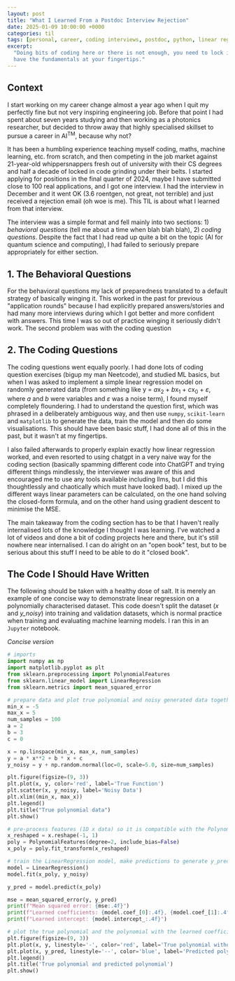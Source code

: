 ```yaml
---
layout: post
title: "What I Learned From a Postdoc Interview Rejection"
date: 2025-01-09 10:00:00 +0000
categories: til
tags: [personal, career, coding interviews, postdoc, python, linear regression]
excerpt:
  "Doing bits of coding here or there is not enough, you need to lock in and
  have the fundamentals at your fingertips."
---
```


## Context

I start working on my career change almost a year ago when I quit my perfectly fine but not very inspiring engineering job. Before that point I had spent about seven years studying and then working as a photonics researcher, but decided to throw away that highly specialised skillset to pursue a career in AI<sup>TM</sup>, because why not?

It has been a humbling experience teaching myself coding, maths, machine learning, etc. from scratch, and then competing in the job market against 21-year-old whippersnappers fresh out of university with their CS degrees and half a decade of locked in code grinding under their belts. I started applying for positions in the final quarter of 2024, maybe I have submitted close to 100 real applications, and I got one interview. I had the interview in December and it went OK (3.6 roentgen, not great, not terrible) and just received a rejection email (oh woe is me). This TIL is about what I learned from that interview.

The interview was a simple format and fell mainly into two sections: 1) _behavioral questions_ (tell me about a time when blah blah blah), 2) _coding questions_. Despite the fact that I had read up quite a bit on the topic (AI for quantum science and computing), I had failed to seriously prepare appropriately for either section.

## 1. The Behavioral Questions

For the behavioral questions my lack of preparedness translated to a default strategy of basically winging it. This worked in the past for previous "application rounds" because I had explicitly prepared answers/stories and had many more interviews during which I got better and more confident with answers. This time I was so out of practice winging it seriously didn't work. The second problem was with the coding question

## 2. The Coding Questions

The coding questions went equally poorly. I had done lots of coding question exercises (bigup my man Neetcode), and studied ML basics, but when I was asked to implement a simple linear regression model on randomly generated data (from something like y = *a*x<sub>2</sub> + *b*x<sub>1</sub> + *c*x<sub>0</sub> + _ε_, where _a_ and _b_ were variables and _ε_ was a noise term), I found myself completely floundering. I had to understand the question first, which was phrased in a deliberately ambiguous way, and then use `numpy`, `scikit-learn` and `matplotlib` to generate the data, train the model and then do some visualisations. This should have been basic stuff, I had done all of this in the past, but it wasn't at my fingertips.

I also failed afterwards to properly explain exactly how linear regression worked, and even resorted to using chatgpt in a very naive way for the coding section (basically spamming different code into ChatGPT and trying different things mindlessly, the interviewer was aware of this and encouraged me to use any tools available including llms, but I did this thoughtlessly and chaotically which must have looked bad). I mixed up the different ways linear parameters can be calculated, on the one hand solving the closed-form formula, and on the other hand using gradient descent to minimise the MSE.

The main takeaway from the coding section has to be that I haven't really internalised lots of the knowledge I thought I was learning. I've watched a lot of videos and done a bit of coding projects here and there, but it's still nowhere near internalised. I can do alright on an "open book" test, but to be serious about this stuff I need to be able to do it "closed book".

## The Code I Should Have Written

The following should be taken with a healthy dose of salt. It is merely an example of one concise way to demonstrate linear regression on a polynomially characterised dataset. This code doesn't split the dataset (_x_ and _y_noisy_) into training and validation datasets, which is normal practice when training and evaluating machine learning models. I ran this in an `Jupyter` notebook.

_Concise version_

```python
# imports
import numpy as np
import matplotlib.pyplot as plt
from sklearn.preprocessing import PolynomialFeatures
from sklearn.linear_model import LinearRegression
from sklearn.metrics import mean_squared_error

# prepare data and plot true polynomial and noisy generated data together
min_x = -5
max_x = 5
num_samples = 100
a = 2
b = 3
c = 0

x = np.linspace(min_x, max_x, num_samples)
y = a * x**2 + b * x + c
y_noisy = y + np.random.normal(loc=0, scale=5.0, size=num_samples)

plt.figure(figsize=(9, 3))
plt.plot(x, y, color='red', label='True Function')
plt.scatter(x, y_noisy, label='Noisy Data')
plt.xlim((min_x, max_x))
plt.legend()
plt.title("True polynomial data")
plt.show()

# pre-process features (1D x data) so it is compatible with the PolynomialFeatures and LinearRegression classes that expect input data in a 2D format, where each row represents a sample and each column represents a feature or its transformation
x_reshaped = x.reshape(-1, 1)
poly = PolynomialFeatures(degree=2, include_bias=False)
x_poly = poly.fit_transform(x_reshaped)

# train the LinearRegression model, make predictions to generate y_pred, and print the mse, learned polynomial coefficients and learned intercept
model = LinearRegression()
model.fit(x_poly, y_noisy)

y_pred = model.predict(x_poly)

mse = mean_squared_error(y, y_pred)
print(f"Mean squared error: {mse:.4f}")
print(f"Learned coefficients: {model.coef_[0]:.4f}, {model.coef_[1]:.4f}")
print(f"Learned intercept: {model.intercept_:.4f}")

# plot the true polynomial and the polynomial with the learned coefficients and intercept on the same graph to visually compare the quality of the model
plt.figure(figsize=(9, 3))
plt.plot(x, y, linestyle='-', color='red', label='True polynomial without noise')
plt.plot(x, y_pred, linestyle='--', color='blue', label='Predicted polynomial')
plt.legend()
plt.title('True polynomial and predicted polynomial')
plt.show()
```
